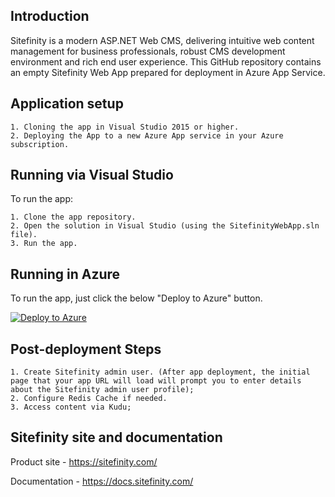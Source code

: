 ## Introduction

Sitefinity is a modern ASP.NET Web CMS, delivering intuitive web content management for business professionals, robust CMS development environment and rich end user experience. This GitHub repository contains an empty Sitefinity Web App prepared for deployment in Azure App Service.

## Application setup

	1. Cloning the app in Visual Studio 2015 or higher. 
	2. Deploying the App to a new Azure App service in your Azure subscription. 
	
## Running via Visual Studio

To run the app:

	1. Clone the app repository.
	2. Open the solution in Visual Studio (using the SitefinityWebApp.sln file).
	3. Run the app.

## Running in Azure

To run the app, just click the below "Deploy to Azure" button.

[![Deploy to Azure](http://azuredeploy.net/deploybutton.png)](https://azuredeploy.net/)

## Post-deployment Steps

	1. Create Sitefinity admin user. (After app deployment, the initial page that your app URL will load will prompt you to enter details about the Sitefinity admin user profile);
	2. Configure Redis Cache if needed.
	3. Access content via Kudu;

## Sitefinity site and documentation

Product site - https://sitefinity.com/

Documentation - https://docs.sitefinity.com/



